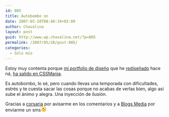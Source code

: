 ```yaml
---
id: 805
title: Autobombo on
date: 2007-05-28T08:40:34+02:00
author: Chavalina
layout: post
guid: http://www.wp.chavalina.net/?p=805
permalink: /2007/05/28/post-805/
categories:
  - Sólo mío
---
```

Estoy muy contenta porque [mi portfolio de dise&ntilde;o](http://www.inmabermejo.com/) que he <a href="http://chavalina.net/comentar.php?idpost=796" target="_blank">redise&ntilde;ado</a> hace ná, <a href="http://cssmania.com/galleries/2007/05/28/inma-bermejo.php" target="_blank">ha salido en CSSMania</a>. 

Es autobombo, lo sé, pero cuando llevas una temporada con dificultades, estrés y te cuesta sacar las cosas porque no acabas de verlas bien, algo as&iacute; sube el ánimo y alegra. Una inyección de ilusión.

Gracias a <a href="http://www.corsariablog.info/" target="_blank">corsaria</a> por avisarme en los comentarios y a <a href="http://blogsmedia.com/" target="_blank">Blogs Media</a> por enviarme un sms![emo](/imagenes/emoticonos/sonrisa.gif)